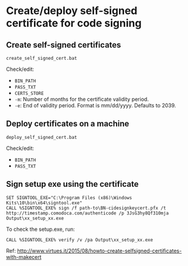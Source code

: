 # Create/deploy self-signed certificate for code signing #


## Create self-signed certificates

```
create_self_signed_cert.bat
```

Check/edit:

- `BIN_PATH`
- `PASS_TXT`
- `CERTS_STORE`
- `-m`: Number of months for the certificate validity period.
- `-e`: End of validity period. Format is mm/dd/yyyy. Defaults to 2039.

## Deploy certificates on a machine

```
deploy_self_signed_cert.bat
```

Check/edit:

- `BIN_PATH`
- `PASS_TXT`

## Sign setup exe using the certificate

```
SET SIGNTOOL_EXE="C:\Program Files (x86)\Windows Kits\10\bin\x64\signtool.exe"
CALL %SIGNTOOL_EXE% sign /f path-to\BN-cidesignkeycert.pfx /t http://timestamp.comodoca.com/authenticode /p 3JsG3hy8Qf310mja Output\xx_setup_xx.exe
```

To check the setup.exe, run:
```
CALL %SIGNTOOL_EXE% verify /v /pa Output\xx_setup_xx.exe
```

Ref: http://www.virtues.it/2015/08/howto-create-selfsigned-certificates-with-makecert

